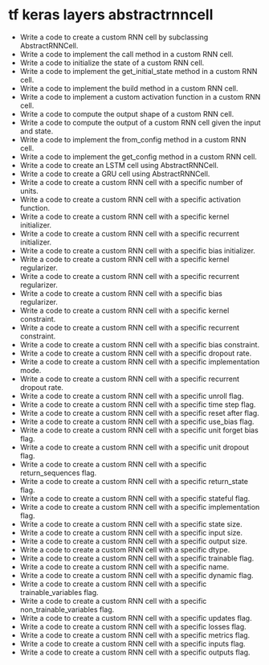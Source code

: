 # tf keras layers abstractrnncell

- Write a code to create a custom RNN cell by subclassing AbstractRNNCell.
- Write a code to implement the call method in a custom RNN cell.
- Write a code to initialize the state of a custom RNN cell.
- Write a code to implement the get_initial_state method in a custom RNN cell.
- Write a code to implement the build method in a custom RNN cell.
- Write a code to implement a custom activation function in a custom RNN cell.
- Write a code to compute the output shape of a custom RNN cell.
- Write a code to compute the output of a custom RNN cell given the input and state.
- Write a code to implement the from_config method in a custom RNN cell.
- Write a code to implement the get_config method in a custom RNN cell.
- Write a code to create an LSTM cell using AbstractRNNCell.
- Write a code to create a GRU cell using AbstractRNNCell.
- Write a code to create a custom RNN cell with a specific number of units.
- Write a code to create a custom RNN cell with a specific activation function.
- Write a code to create a custom RNN cell with a specific kernel initializer.
- Write a code to create a custom RNN cell with a specific recurrent initializer.
- Write a code to create a custom RNN cell with a specific bias initializer.
- Write a code to create a custom RNN cell with a specific kernel regularizer.
- Write a code to create a custom RNN cell with a specific recurrent regularizer.
- Write a code to create a custom RNN cell with a specific bias regularizer.
- Write a code to create a custom RNN cell with a specific kernel constraint.
- Write a code to create a custom RNN cell with a specific recurrent constraint.
- Write a code to create a custom RNN cell with a specific bias constraint.
- Write a code to create a custom RNN cell with a specific dropout rate.
- Write a code to create a custom RNN cell with a specific implementation mode.
- Write a code to create a custom RNN cell with a specific recurrent dropout rate.
- Write a code to create a custom RNN cell with a specific unroll flag.
- Write a code to create a custom RNN cell with a specific time step flag.
- Write a code to create a custom RNN cell with a specific reset after flag.
- Write a code to create a custom RNN cell with a specific use_bias flag.
- Write a code to create a custom RNN cell with a specific unit forget bias flag.
- Write a code to create a custom RNN cell with a specific unit dropout flag.
- Write a code to create a custom RNN cell with a specific return_sequences flag.
- Write a code to create a custom RNN cell with a specific return_state flag.
- Write a code to create a custom RNN cell with a specific stateful flag.
- Write a code to create a custom RNN cell with a specific implementation flag.
- Write a code to create a custom RNN cell with a specific state size.
- Write a code to create a custom RNN cell with a specific input size.
- Write a code to create a custom RNN cell with a specific output size.
- Write a code to create a custom RNN cell with a specific dtype.
- Write a code to create a custom RNN cell with a specific trainable flag.
- Write a code to create a custom RNN cell with a specific name.
- Write a code to create a custom RNN cell with a specific dynamic flag.
- Write a code to create a custom RNN cell with a specific trainable_variables flag.
- Write a code to create a custom RNN cell with a specific non_trainable_variables flag.
- Write a code to create a custom RNN cell with a specific updates flag.
- Write a code to create a custom RNN cell with a specific losses flag.
- Write a code to create a custom RNN cell with a specific metrics flag.
- Write a code to create a custom RNN cell with a specific inputs flag.
- Write a code to create a custom RNN cell with a specific outputs flag.